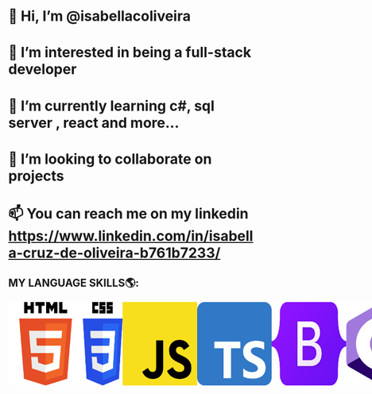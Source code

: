  # 👋 Hi, I’m @isabellacoliveira
 
 # 👀 I’m interested in being a full-stack developer
 
 # 🌱 I’m currently learning c#, sql server , react and more... 
 
 # 💞️ I’m looking to collaborate on projects
 
 # 📫 You can reach me on my linkedin https://www.linkedin.com/in/isabella-cruz-de-oliveira-b761b7233/ 

<!---
isabellacoliveira/isabellacoliveira is a ✨ special ✨ repository because its `README.md` (this file) appears on your GitHub profile.
You can click the Preview link to take a look at your changes.
--->

## MY LANGUAGE SKILLS🌎:
<div style="display: flex; flex-direction: row; justify-content: space-between;">
    <img src="./imagens/html.png" width="150">
    <img src="./imagens/css.png" width="80">
    <img src="./imagens/js.png" width="150">
    <img src="./imagens/ts.svg" width="150">
    <img src="./imagens/bts.png" width="150">
    <img src="./imagens/sharp.png" width="150">
    <img src="./imagens/react.png" width="150">
    <img src="./imagens/angular.png" width="150">
</div>




